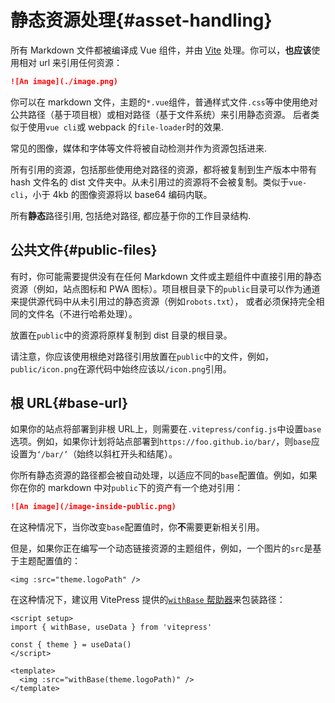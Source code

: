 # 静态资源处理{#asset-handling}

所有 Markdown 文件都被编译成 Vue 组件，并由 [Vite](https://github.com/vitejs/vite) 处理。你可以，**也应该**使用相对 url 来引用任何资源：

```md
![An image](./image.png)
```

你可以在 markdown 文件，主题的`*.vue`组件，普通样式文件`.css`等中使用绝对公共路径（基于项目根）或相对路径（基于文件系统）来引用静态资源。 后者类似于使用`vue cli`或 webpack 的`file-loader`时的效果.

常见的图像，媒体和字体等文件将被自动检测并作为资源包括进来.

所有引用的资源，包括那些使用绝对路径的资源，都将被复制到生产版本中带有 hash 文件名的 dist 文件夹中。从未引用过的资源将不会被复制。类似于`vue-cli`，小于 4kb 的图像资源将以 base64 编码内联。

所有**静态**路径引用, 包括绝对路径, 都应基于你的工作目录结构.

## 公共文件{#public-files}

有时，你可能需要提供没有在任何 Markdown 文件或主题组件中直接引用的静态资源（例如，站点图标和 PWA 图标）。项目根目录下的`public`目录可以作为通道来提供源代码中从未引用过的静态资源（例如`robots.txt`）， 或者必须保持完全相同的文件名（不进行哈希处理）。

放置在`public`中的资源将原样复制到 dist 目录的根目录。

请注意，你应该使用根绝对路径引用放置在`public`中的文件，例如，`public/icon.png`在源代码中始终应该以`/icon.png`引用。
## 根 URL{#base-url}

如果你的站点将部署到非根 URL上，则需要在`.vitepress/config.js`中设置`base`选项。例如，如果你计划将站点部署到`https://foo.github.io/bar/`，则`base`应设置为`‘/bar/’`（始终以斜杠开头和结尾）。

你所有静态资源的路径都会被自动处理，以适应不同的`base`配置值。例如，如果你在你的 markdown 中对`public`下的资产有一个绝对引用：

```md
![An image](/image-inside-public.png)
```

在这种情况下，当你改变`base`配置值时，你**不**需要更新相关引用。

但是，如果你正在编写一个动态链接资源的主题组件，例如，一个图片的`src`是基于主题配置值的：

```vue
<img :src="theme.logoPath" />
```

在这种情况下，建议用 VitePress 提供的[`withBase` 帮助器](/guide/api.html#withbase)来包装路径：

```vue
<script setup>
import { withBase, useData } from 'vitepress'

const { theme } = useData()
</script>

<template>
  <img :src="withBase(theme.logoPath)" />
</template>
```
